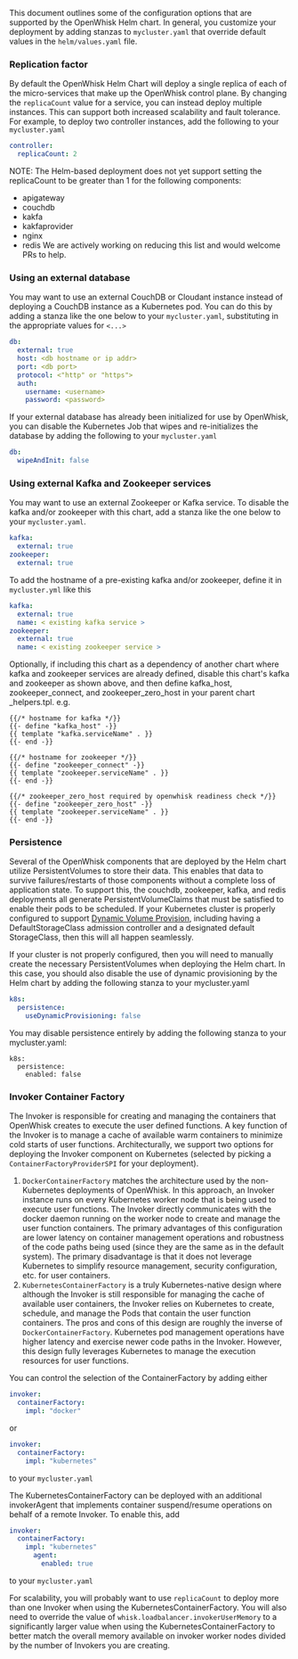 <!--
#
# Licensed to the Apache Software Foundation (ASF) under one or more
# contributor license agreements.  See the NOTICE file distributed with
# this work for additional information regarding copyright ownership.
# The ASF licenses this file to You under the Apache License, Version 2.0
# (the "License"); you may not use this file except in compliance with
# the License.  You may obtain a copy of the License at
#
#     http://www.apache.org/licenses/LICENSE-2.0
#
# Unless required by applicable law or agreed to in writing, software
# distributed under the License is distributed on an "AS IS" BASIS,
# WITHOUT WARRANTIES OR CONDITIONS OF ANY KIND, either express or implied.
# See the License for the specific language governing permissions and
# limitations under the License.
#
-->

This document outlines some of the configuration options that are
supported by the OpenWhisk Helm chart.  In general, you customize your
deployment by adding stanzas to `mycluster.yaml` that override default
values in the `helm/values.yaml` file.

### Replication factor

By default the OpenWhisk Helm Chart will deploy a single replica of each
of the micro-services that make up the OpenWhisk control plane. By
changing the `replicaCount` value for a service, you can instead deploy
multiple instances.  This can support both increased scalability and
fault tolerance. For example, to deploy two controller instances, add
the following to your `mycluster.yaml`

```yaml
controller:
  replicaCount: 2
```

NOTE: The Helm-based deployment does not yet support setting the replicaCount
to be greater than 1 for the following components:
- apigateway
- couchdb
- kakfa
- kakfaprovider
- nginx
- redis
We are actively working on reducing this list and would welcome PRs to help.

### Using an external database

You may want to use an external CouchDB or Cloudant instance instead
of deploying a CouchDB instance as a Kubernetes pod.  You can do this
by adding a stanza like the one below to your `mycluster.yaml`,
substituting in the appropriate values for `<...>`
```yaml
db:
  external: true
  host: <db hostname or ip addr>
  port: <db port>
  protocol: <"http" or "https">
  auth:
    username: <username>
    password: <password>
```

If your external database has already been initialized for use by OpenWhisk,
you can disable the Kubernetes Job that wipes and re-initializes the
database by adding the following to your `mycluster.yaml`
```yaml
db:
  wipeAndInit: false
```

### Using external Kafka and Zookeeper services

You may want to use an external Zookeeper or Kafka service.  To disable the kafka and/or zookeeper with this chart, add a stanza like the one below to your `mycluster.yaml`.
```yaml
kafka:
  external: true
zookeeper:
  external: true
```

To add the hostname of a pre-existing kafka and/or zookeeper, define it in `mycluster.yml` like this

```yaml
kafka:
  external: true
  name: < existing kafka service >
zookeeper:
  external: true
  name: < existing zookeeper service >

```

Optionally, if including this chart as a dependency of another chart where kafka and zookeeper services are already defined, disable this chart's kafka and zookeeper as shown above, and then define kafka_host, zookeeper_connect, and zookeeper_zero_host in your parent chart _helpers.tpl. e.g.
```
{{/* hostname for kafka */}}
{{- define "kafka_host" -}}
{{ template "kafka.serviceName" . }}
{{- end -}}

{{/* hostname for zookeeper */}}
{{- define "zookeeper_connect" -}}
{{ template "zookeeper.serviceName" . }}
{{- end -}}

{{/* zookeeper_zero_host required by openwhisk readiness check */}}
{{- define "zookeeper_zero_host" -}}
{{ template "zookeeper.serviceName" . }}
{{- end -}}
```

### Persistence

Several of the OpenWhisk components that are deployed by the Helm
chart utilize PersistentVolumes to store their data.  This enables
that data to survive failures/restarts of those components without a
complete loss of application state.  To support this, the
couchdb, zookeeper, kafka, and redis deployments all generate
PersistentVolumeClaims that must be satisfied to enable their pods to
be scheduled.  If your Kubernetes cluster is properly configured to support
[Dynamic Volume Provision](https://kubernetes.io/docs/concepts/storage/dynamic-provisioning/),
including having a DefaultStorageClass admission controller and a
designated default StorageClass, then this will all happen seamlessly.

If your cluster is not properly configured, then you will need to
manually create the necessary PersistentVolumes when deploying the
Helm chart. In this case, you should also disable the use of dynamic
provisioning by the Helm chart by adding the following stanza to your
mycluster.yaml
```yaml
k8s:
  persistence:
    useDynamicProvisioning: false
```

You may disable persistence entirely by adding the following stanza to
your mycluster.yaml:
```
k8s:
  persistence:
    enabled: false
```

### Invoker Container Factory

The Invoker is responsible for creating and managing the containers
that OpenWhisk creates to execute the user defined functions.  A key
function of the Invoker is to manage a cache of available warm
containers to minimize cold starts of user functions.
Architecturally, we support two options for deploying the Invoker
component on Kubernetes (selected by picking a
`ContainerFactoryProviderSPI` for your deployment).
  1. `DockerContainerFactory` matches the architecture used by the
      non-Kubernetes deployments of OpenWhisk.  In this approach, an
      Invoker instance runs on every Kubernetes worker node that is
      being used to execute user functions.  The Invoker directly
      communicates with the docker daemon running on the worker node
      to create and manage the user function containers.  The primary
      advantages of this configuration are lower latency on container
      management operations and robustness of the code paths being
      used (since they are the same as in the default system).  The
      primary disadvantage is that it does not leverage Kubernetes to
      simplify resource management, security configuration, etc. for
      user containers.
  2. `KubernetesContainerFactory` is a truly Kubernetes-native design
      where although the Invoker is still responsible for managing the
      cache of available user containers, the Invoker relies on Kubernetes to
      create, schedule, and manage the Pods that contain the user function
      containers. The pros and cons of this design are roughly the
      inverse of `DockerContainerFactory`.  Kubernetes pod management
      operations have higher latency and exercise newer code paths in
      the Invoker.  However, this design fully leverages Kubernetes to
      manage the execution resources for user functions.

You can control the selection of the ContainerFactory by adding either
```yaml
invoker:
  containerFactory:
    impl: "docker"
```
or
```yaml
invoker:
  containerFactory:
    impl: "kubernetes"
```
to your `mycluster.yaml`

The KubernetesContainerFactory can be deployed with an additional
invokerAgent that implements container suspend/resume operations on
behalf of a remote Invoker.  To enable this, add
```yaml
invoker:
  containerFactory:
    impl: "kubernetes"
      agent:
        enabled: true
```
to your `mycluster.yaml`

For scalability, you will probably want to use `replicaCount` to
deploy more than one Invoker when using the KubernetesContainerFactory.
You will also need to override the value of `whisk.loadbalancer.invokerUserMemory`
to a significantly larger value when using the KubernetesContainerFactory
to better match the overall memory available on invoker worker nodes divided by
the number of Invokers you are creating.
